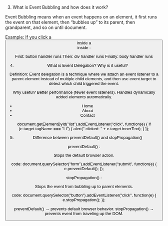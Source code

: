 3. What is Event Bubbling and how does it work?

Event Bubbling means when an event happens on an element, it first runs the event on that element, then “bubbles up” to its parent, then grandparent, and so on until document.

Example: If you click a <button> inside a <div> inside <body>:

First: button handler runs
Then: div handler runs
Finally: body handler runs




4. What is Event Delegation? Why is it useful?

Definition: 
Event delegation is a technique where we attach an event listener to a parent element instead of multiple child elements, and then use event.target to detect which child triggered the event.

Why useful?
Better performance (fewer event listeners).
Handles dynamically added elements automatically.

<ul id="menu">
  <li>Home</li>
  <li>About</li>
  <li>Contact</li>
</ul>



document.getElementById("list").addEventListener("click", function(e) {
  if (e.target.tagName === "LI") {
    alert(" clicked: " + e.target.innerText);
  }
});








5. Difference between preventDefault() and stopPropagation()

 preventDefault() : 

 Stops the default browser action.

 code:
 document.querySelector("form").addEventListener("submit", function(e) {
  e.preventDefault(); 
 });

 stopPropagation() :

 Stops the event from bubbling up to parent elements.

 code:
 document.querySelector("button").addEventListener("click", function(e) {
  e.stopPropagation(); 
 });

 preventDefault() → prevents default browser behavior.
 stopPropagation() → prevents event from traveling up the DOM.
